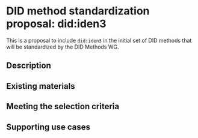 # DID method standardization proposal: did:iden3

This is a proposal to include `did:iden3` in the initial set of DID methods that will be standardized by the DID Methods WG.

## Description

<!--- Include a description of this DID method and rationale for standardizing it. --->

## Existing materials

<!--- Document here any existing draft specifications, implementations, deployments, test suites, etc. related to this DID method. --->

## Meeting the selection criteria

<!--- Document here how this DID method meets the [DID method selection criteria](../selection-criteria/). --->

## Supporting use cases

<!---  Document here how this DID method supports concrete use cases.  --->
